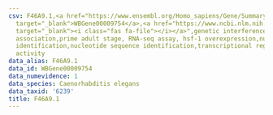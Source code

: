 ```yaml
---
csv: F46A9.1,<a href="https://www.ensembl.org/Homo_sapiens/Gene/Summary?db=core;g=WBGene00009754"
  target="_blank">WBGene00009754</a>,<a href="https://www.ncbi.nlm.nih.gov/pubmed/30894454"
  target="_blank"><i class="fas fa-file"></i></a>",genetic interference,functional
  association,prime adult stage, RNA-seq assay, hsf-1 overexpression,nucleotide sequence
  identification,nucleotide sequence identification,transcriptional regulation,up-regulates
  activity
data_alias: F46A9.1
data_id: WBGene00009754
data_numevidence: 1
data_species: Caenorhabditis elegans
data_taxid: '6239'
title: F46A9.1
---
```

